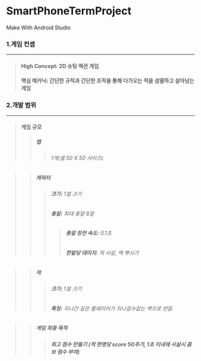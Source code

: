# SmartPhoneTermProject
 Make With Android Studio

   ### **1.게임 컨셉**
 ---
 > #### High Concept: 2D 슈팅 액션 게임
 > #### 핵심 메카닉: 간단한 규칙과 간단한 조작을 통해 다가오는 적을 섬멸하고 살아남는 게임


 ### **2.개발 범위**
 ---
 >   #### **게임 규모**
 >>  ##### **맵**
 >>> ###### 1개(셀 50 X 50 사이즈)

 >>  ##### **캐릭터** <br>
 >>> ###### **크기:** 1셀 크기
 >>> ###### **총알:** 최대 총알 8알
 >>>> ###### **총알 장전 속도:** 0.1초
 >>>> ######  **한발당 데미지:** 적 사살, 벽 뿌시기

 >> ##### **적**
 >>> ###### **크기:** 1셀 크기
 >>> ###### **특징:** 지나간 길은 플레이어가 지나갈수없는 벽으로 만듬 

>> ##### 게임 최종 목적
>>> ###### **최고 점수 만들기 (적 한명당 score 50추가, 1초 이내에 사살시 콤보 점수 부여)**

